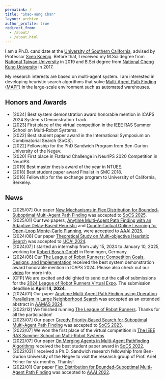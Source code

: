 ```yaml
---
permalink: /
title: "Shao-Hung Chan"
layout: archive
author_profile: true
redirect_from: 
  - /about/
  - /about.html
---
```


I am a Ph.D. candidate at the [University of Southern California](https://www.usc.edu), advised by Professor [Sven Koenig](http://idm-lab.org/index.html).
Before that, I received my M.Sci degree from [National Taiwan University](https://www.ntu.edu.tw/) in 2019 and B.Sci degree from [National Cheng Kung University](https://www.ncku.edu.tw/) in 2017.

My research interests are based on multi-agent system. I am interested in developing heuristic search algorithms that solve [Multi-Agent Path Finding (MAPF)](http://mapf.info/) in the large-scale environment such as automated warehouses.

## Honors and Awards

* [2024] Best system demonstration award honorable mention in ICAPS 2024 System's Demonstration Track.  
* [2023] First place of the virtual competition in the IEEE RAS Summer School on Multi-Robot Systems.  
* [2022] Best student paper award in the International Symposium on Combinatorial Search (SoCS).  
* [2022] Fellowship for the PhD Sandwich Program from Ben-Gurion University of the Negev.  
* [2020] First place in Flatland Challenge in NeurIPS 2020 Competition in NeurIPS.  
* [2019] Best master thesis award of the year in NTUEE.  
* [2018] Best student paper award Finalist in SMC 2018.  
* [2016] Fellowship for the exchange program to University of California, Berkeley.  

## News

* [2025/07] Our paper [New Mechanisms in Flex Distribution for Bounded-Suboptimal Multi-Agent Path Finding](https://shchan13.github.io/publications/ChanSoCS25) was accepted to [SoCS 2025](https://socs25.search-conference.org/).  
* [2025/01] Our two papers, [Anytime Multi-Agent Path Finding with an Adaptive Delay-Based Heuristic](https://shchan13.github.io/publications/Phan1AAAI25) and [Counterfactual Online Learning for Open-Loop Monte-Carlo Planning](https://shchan13.github.io/publications/Phan2AAAI25), were accepted to [AAAI 2025](https://aaai.org/conference/aaai/aaai-25/).  
* [2024/08] Our paper [Theoretical Study on Multi-objective Heuristic Search](https://shchan13.github.io/publications/SkylerIJCAI25) was accepted to [IJCAI 2024](https://ijcai24.org/).  
* [2024/07] I started an internship from July 15, 2024 to January 10, 2025, working for [Robert Bosch GmbH](https://www.bosch.com/research/) in Renningen, Germany.  
* [2024/06] Our [The League of Robot Runners: Competition Goals, Designs, and Implementation](https://shchan13.github.io/publications/ChanICAPS24/) received the best system demonstration award honorable mention in ICAPS 2024. Please also check out our [video](https://drive.google.com/file/d/1513znU2bdkOEKddaOiiZfn3n5_cGufal/view) for more info.
* [CFP] We are excited and delighted to send out the call of submissions for the [2024 League of Robot Runners Virtual Expo](https://www.leagueofrobotrunners.org/news). The submission deadline is **April 14, 2024**.  
* [2024/01] Our paper [Anytime Multi-Agent Path Finding using Operation Parallelism in Large Neighborhood Search](https://shchan13.github.io/publications/ChanAAMAS24) was accepted as an extended abstract in [AAMAS 2024](https://www.aamas2024-conference.auckland.ac.nz).  
* [2023/12] We finished running [The League of Robot Runners](https://www.leagueofrobotrunners.org/). Thanks for all the participation!  
* [2023/07] Our paper [Greedy Priority-Based Search for Suboptimal Multi-Agent Path Finding](https://shchan13.github.io/publications/ChanSoCS23) was accepted to [SoCS 2023](https://socs23.search-conference.org/).  
* [2023/07] We won the first place of the virtual competition in [The IEEE RAS Summer School on Multi-Robot Systems](https://mrs.felk.cvut.cz/summer-school-2023/).  
* [2022/07] Our paper [On Merging Agents in Multi-Agent Pathfinding Algorithms](https://shchan13.github.io/publications/BoyarskiSoCS22/) received the best student paper award in [SoCS 2022](https://socs2022.unibs.it/).  
* [2022/03] I received a Ph.D. Sandwich research fellowship from Ben-Gurion University of the Negev to visit the research group of Prof. Ariel Felner for six months. Thanks!  
* [2022/01] Our paper [Flex Distribution for Bounded-Suboptimal Multi-Agent Path Finding](https://shchan13.github.io/publications/ChanAAAI22) was accepted to [AAAI 2022](https://aaai.org/conference/aaai/aaai-22/).  
